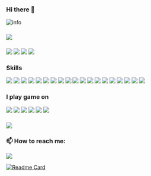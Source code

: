 ### Hi there 👋

<!--
**TaxicoYin/TaxicoYin** is a ✨ _special_ ✨ repository because its `README.md` (this file) appears on your GitHub profile.

Here are some ideas to get you started:

- 🔭 I’m currently working on ...
- 🌱 I’m currently learning ...
- 👯 I’m looking to collaborate on ...
- 🤔 I’m looking for help with ...
- 💬 Ask me about ...
- 📫 How to reach me: ...
- 😄 Pronouns: ...
- ⚡ Fun fact: ...
-->
![info](https://github-readme-stats.vercel.app/api?username=taxicoyin&show_icons=true&count_private=true&theme=radical)
###
![](https://visitor-badge.glitch.me/badge?page_id=taxicoyin.readme)
###
[![](https://img.shields.io/badge/OS-Arch%20Linux-1793D1?style=for-the-badge&logo=arch-linux&logoColor=ffffff)](https://www.archlinux.org)
[![](https://img.shields.io/badge/DE-Gnome-1793D1?style=for-the-badge&logo=gnome&logoColor=ffffff)](https://www.gnome.org)
[![](https://img.shields.io/badge/Windows-10-0078D6?style=for-the-badge&logo=windows&logoColor=ffffff)](https://www.windows.com)
[![](https://img.shields.io/badge/oneplus-8T-F5010C?style=for-the-badge&logo=oneplus&logoColor=ffffff)](https://www.oneplus.com)

### Skills
[![](https://img.shields.io/badge/Deepin-007CFF?style=for-the-badge&logo=deepin&logoColor=ffffff)](https://www.deepin.org)
[![](https://img.shields.io/badge/Ubuntu-E95420?style=for-the-badge&logo=ubuntu&logoColor=ffffff)](https://www.ubuntu.org)
[![](https://img.shields.io/badge/Manjaro-35BF5C?style=for-the-badge&logo=manjaro&logoColor=ffffff)](https://www.manjaro.org)
[![](https://img.shields.io/badge/CentOS-262577?style=for-the-badge&logo=centos&logoColor=ffffff)](https://www.centos.org)
[![](https://img.shields.io/badge/Kali%20Linux-557C94?style=for-the-badge&logo=kali-linux&logoColor=ffffff)](https://www.kali.org)
[![](https://img.shields.io/badge/Windows-0078D6?style=for-the-badge&logo=windows&logoColor=ffffff)](https://www.windows.com)
[![](https://img.shields.io/badge/Java-007396?style=for-the-badge&logo=java&logoColor=ffffff)](https://www.java.org)
[![](https://img.shields.io/badge/JavaScript-F7DF1E?style=for-the-badge&logo=javascript&logoColor=ffffff)](https://www.javascript.com)
![](https://img.shields.io/badge/-A8B9CC?style=for-the-badge&logo=c&logoColor=ffffff)
![](https://img.shields.io/badge/C++-00599C?style=for-the-badge&logo=cpp&logoColor=ffffff)
![](https://img.shields.io/badge/Mysql-4479A1?style=for-the-badge&logo=mysql&logoColor=ffffff)
![](https://img.shields.io/badge/Oracle-F80000?style=for-the-badge&logo=oracle&logoColor=ffffff)
![](https://img.shields.io/badge/Vim-019733?style=for-the-badge&logo=vim&logoColor=ffffff)
![](https://img.shields.io/badge/Eclipse%20IDE-2C2255?style=for-the-badge&logo=eclipse-ide&logoColor=ffffff)
![](https://img.shields.io/badge/IntelliJ%20IDEA-000000?style=for-the-badge&logo=intellij-idea&logoColor=ffffff)
![](https://img.shields.io/badge/Visual%20Studio-5C2D91?style=for-the-badge&logo=visual-studio&logoColor=ffffff)
![](https://img.shields.io/badge/Android%20Studio-3DDC84?style=for-the-badge&logo=android-studio&logoColor=ffffff)
![](https://img.shields.io/badge/Docker-2496ED?style=for-the-badge&logo=docker&logoColor=ffffff)
![](https://img.shields.io/badge/kubernetes-326CE5?style=for-the-badge&logo=kubernetes&logoColor=ffffff)


### I play game on 
[![](https://img.shields.io/badge/Steam-171a21?style=for-the-badge&logo=steam)](https://steamcommunity.com/id/jevera/)
[![](https://img.shields.io/badge/gog.com-86328A?style=for-the-badge&logo=gog.com)](https://www.gog.com/u/JeveraLee)
[![](https://img.shields.io/badge/ubisoft-000000?style=for-the-badge&logo=ubisoft)](https://ubisoftconnect.com/zh-CN/profile/Dk_Johnson)
[![](https://img.shields.io/badge/xbox-107C10?style=for-the-badge&logo=xbox)](https://account.xbox.com/zh-cn/profile?gamertag=Robert%20Johnsons)
![](https://img.shields.io/badge/epic%20games-313131?style=for-the-badge&logo=epic-games)
![](https://img.shields.io/badge/origin-F56C2D?style=for-the-badge&logo=Origin)
###
[![](https://badges.steamprofile.com/profile/default/steam/76561198083869141.png)](https://steamcommunity.com/id/jevera/)


### 📫 How to reach me:
[![](https://img.shields.io/badge/Email-0078D4?style=for-the-badge)](mailto:dr.bart@live.com)

[![Readme Card](https://github-readme-stats.vercel.app/api/pin/?username=TaxicoYin&repo=TaxicoYin.github.io&theme=radical)](https://TaxicoYin.github.io)
